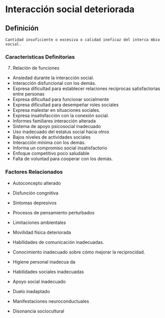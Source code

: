 # Interacción social deteriorada
## Definición
	Cantidad insuficiente o excesiva o calidad ineficaz del interca mbio social.

### Caracteristicas Definitorias
7. Relación de funciones
 
   
- Ansiedad durante la interacción 
social.   
- Interacción disfuncional con 
los demás.   
- Expresa dificultad para 
establecer relaciones 
recíprocas satisfactorias entre 
personas   
- Expresa dificultad para 
funcionar socialmente   
- Expresa dificultad para 
desempeñar roles sociales   
- Expresa malestar en 
situaciones sociales.   
- Expresa insatisfacción con la 
conexión social.    
- Informes familiares interacción 
alterada   
- Sistema de apoyo psicosocial 
inadecuado   
- Uso inadecuado del estatus 
social hacia otros   
- Bajos niveles de actividades 
sociales   
- Interacción mínima con los demás.   
- Informa un compromiso 
social insatisfactorio   
- Enfoque competitivo poco 
saludable   
- Falta de voluntad para cooperar 
con los demás.

### Factores Relacionados
- Autoconcepto alterado   
- Disfunción congnitiva   
- Sintomas depresivos   
- Procesos de pensamiento 
perturbados   
- Limitaciones ambientales   
- Movilidad física deteriorada   
- Habilidades de comunicación 
inadecuadas.   
 
- Conocimiento inadecuado sobre 
cómo mejorar la reciprocidad.   
- Higiene personal inadecua da  
- Habilidades sociales inadecuadas   
- Apoyo social inadecuado   
- Duelo inadaptado   
- Manifestaciones 
neuroconductuales   
- Disonancia sociocultural

